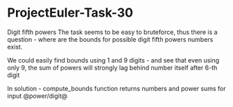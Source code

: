 # ProjectEuler-Task-30
Digit fifth powers
The task seems to be easy to bruteforce, thus there is a question - where are the bounds for possible digit fifth powers numbers exist.

We could easily find bounds using 1 and 9 digits - and see that even using only 9, the sum of powers will strongly lag behind number itself after 6-th digit

In solution - compute_bounds function returns numbers and power sums for input @power/digit@
